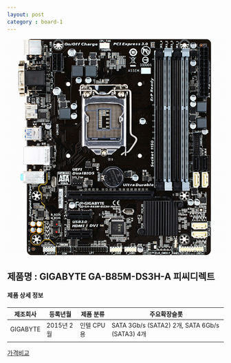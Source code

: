 ```yaml
---
layout: post
category : board-1
---
```


![alt text](https://github.com/kutchoiwjun92/kutchoiwjun92.github.com/blob/master/image/board-1.jpg?raw=true)

## 제품명 : **GIGABYTE GA-B85M-DS3H-A 피씨디렉트**

#### 제품 상세 정보


제조회사  |  등록년월  |  제품 분류  |  주요확장슬롯  
--------- | ---------- | ----------- | --------------
 GIGABYTE | 2015년 2월 |  인텔 CPU용 |  SATA 3Gb/s (SATA2) 2개, SATA 6Gb/s (SATA3) 4개            
|||


[가격비교](http://prod.danawa.com/info/?pcode=3002705&cate=112751)

